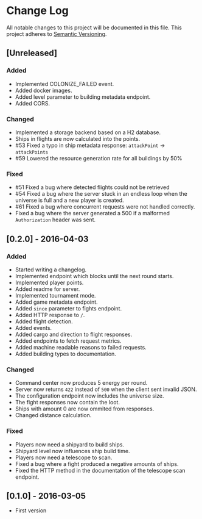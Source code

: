 # Change Log
All notable changes to this project will be documented in this file.
This project adheres to [Semantic Versioning](http://semver.org/).

## [Unreleased]

### Added
- Implemented COLONIZE_FAILED event.
- Added docker images.
- Added level parameter to building metadata endpoint.
- Added CORS.

### Changed
- Implemented a storage backend based on a H2 database.
- Ships in flights are now calculated into the points.
- \#53 Fixed a typo in ship metadata response: `attackPoint` -> `attackPoints`
- \#59 Lowered the resource generation rate for all buildings by 50%

### Fixed
- \#51 Fixed a bug where detected flights could not be retrieved
- \#54 Fixed a bug where the server stuck in an endless loop when the universe is full and a new player is created.
- \#61 Fixed a bug where concurrent requests were not handled correctly.
- Fixed a bug where the server generated a 500 if a malformed `Authorization` header was sent.

## [0.2.0] - 2016-04-03
### Added
- Started writing a changelog.
- Implemented endpoint which blocks until the next round starts.
- Implemented player points.
- Added readme for server.
- Implemented tournament mode.
- Added game metadata endpoint.
- Added `since` parameter to fights endpoint.
- Added HTTP response to `/`.
- Added flight detection.
- Added events.
- Added cargo and direction to flight responses.
- Added endpoints to fetch request metrics.
- Added machine readable reasons to failed requests.
- Added building types to documentation.

### Changed
- Command center now produces 5 energy per round.
- Server now returns `422` instead of `500` when the client sent invalid JSON.
- The configuration endpoint now includes the universe size.
- The fight responses now contain the loot.
- Ships with amount 0 are now ommited from responses.
- Changed distance calculation.

### Fixed
- Players now need a shipyard to build ships.
- Shipyard level now influences ship build time.
- Players now need a telescope to scan.
- Fixed a bug where a fight produced a negative amounts of ships.
- Fixed the HTTP method in the documentation of the telescope scan endpoint.

## [0.1.0] - 2016-03-05
- First version
